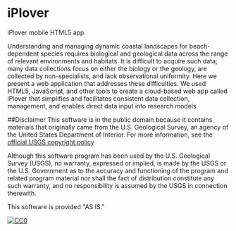 # iPlover
iPlover mobile HTML5 app

Understanding and managing dynamic coastal landscapes for beach-dependent species requires biological and geological data across the range of relevant environments and habitats. It is difficult to acquire such data; many data collections focus on either the biology or the geology, are collected by non-specialists, and lack observational uniformity. Here we present a web application that addresses these difficulties. We used HTML5, JavaScript, and other tools to create a cloud-based web app called iPlover that simplifies and facilitates consistent data collection, management, and enables direct data input into research models.

##Disclaimer
This software is in the public domain because it contains materials that originally came from the U.S. Geological Survey, an agency of the United States Department of Interior. For more information, see the [official USGS copyright policy](http://www.usgs.gov/visual-id/credit_usgs.html#copyright/ "official USGS copyright policy")

Although this software program has been used by the U.S. Geological Survey (USGS), no warranty, expressed or implied, is made by the USGS or the U.S. Government as to the accuracy and functioning of the program and related program material nor shall the fact of distribution constitute any such warranty, and no responsibility is assumed by the USGS in connection therewith.

This software is provided "AS IS."

 [
    ![CC0](http://i.creativecommons.org/p/zero/1.0/88x31.png)
  ](http://creativecommons.org/publicdomain/zero/1.0/)
